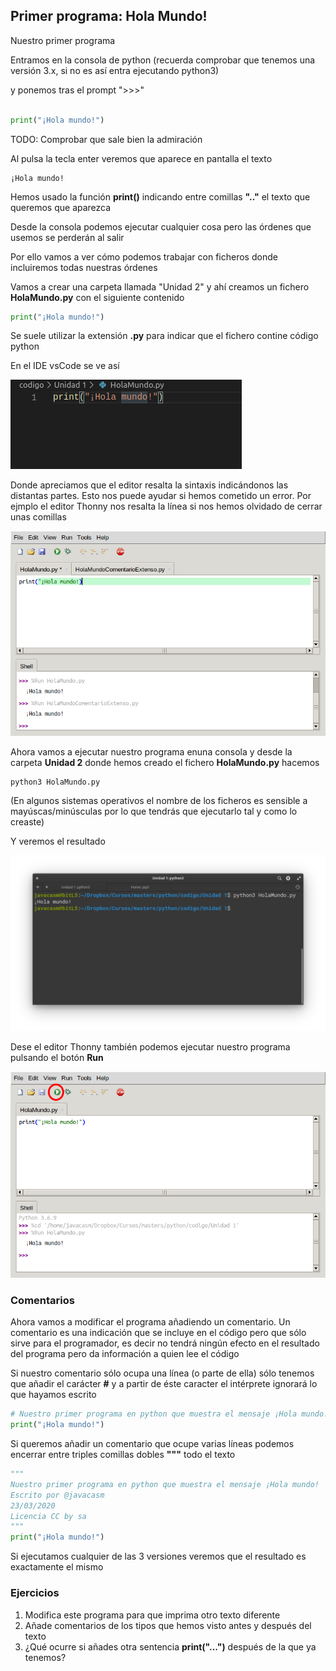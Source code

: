 ## Primer programa: Hola Mundo!

Nuestro primer programa

Entramos en la consola de python (recuerda comprobar que tenemos una versión 3.x, si no es así entra ejecutando python3)


y ponemos tras el prompt ">>>"

```python

print("¡Hola mundo!")

```
TODO: Comprobar que sale bien la admiración

Al pulsa la tecla enter veremos que aparece en pantalla el texto

```
¡Hola mundo!
```

Hemos usado la función **print()** indicando entre comillas **".."** el texto que queremos que aparezca

Desde la consola podemos ejecutar cualquier cosa pero las órdenes que usemos se perderán al salir

Por ello vamos a ver cómo podemos trabajar con ficheros donde incluiremos todas nuestras órdenes

Vamos a crear una carpeta llamada  "Unidad 2" y ahí creamos un fichero **HolaMundo.py** con el siguiente contenido

```python
print("¡Hola mundo!")
```

Se suele utilizar la extensión **.py** para indicar que el fichero contine código python

En el IDE vsCode se ve así

![HolaMundovsCode](./images/HolaMundovsCode.png)

Donde apreciamos que el editor resalta la sintaxis indicándonos las distantas partes. Esto nos puede ayudar si hemos cometido un error. Por ejmplo  el editor Thonny nos resalta la línea si nos hemos olvidado de cerrar unas comillas

![ErrorSintaxisThonny](./images/ErrorSintaxisThonny.png)

Ahora vamos a ejecutar nuestro programa enuna consola y desde la carpeta **Unidad 2** donde hemos creado el fichero **HolaMundo.py** hacemos

```
python3 HolaMundo.py
```

(En algunos sistemas operativos el nombre de los ficheros es sensible a mayúscas/minúsculas por lo que tendrás que ejecutarlo tal y como lo creaste)

Y veremos el resultado

![](./images/EjecucionHolaMundoConsola.png)

Dese el editor Thonny  también podemos ejecutar nuestro programa pulsando el botón **Run**

![HolaMundoThonny](./images/HolaMundoThonnyRun.png)

### Comentarios

Ahora vamos a modificar el programa añadiendo un comentario. Un comentario es una indicación que se incluye en el código pero que sólo sirve para el programador, es decir no tendrá ningún efecto en el resultado del programa pero da información a quien lee el código

Si nuestro comentario sólo ocupa una línea (o parte de ella) sólo tenemos que añadir el carácter **#** y a partir de éste caracter el intérprete ignorará lo que hayamos escrito

```python
# Nuestro primer programa en python que muestra el mensaje ¡Hola mundo!
print("¡Hola mundo!")
```

Si queremos añadir un comentario que ocupe varias líneas podemos encerrar entre triples comillas dobles **"""** todo el texto

```python
""" 
Nuestro primer programa en python que muestra el mensaje ¡Hola mundo!
Escrito por @javacasm
23/03/2020
Licencia CC by sa
"""
print("¡Hola mundo!")
```

Si ejecutamos cualquier de las 3 versiones veremos que el resultado es exactamente el mismo

### Ejercicios

1. Modifica este programa para que imprima otro texto diferente
1. Añade comentarios de los tipos que hemos visto antes y después del texto
1. ¿Qué ocurre si añades otra sentencia **print("...")** después de la que ya tenemos?


















